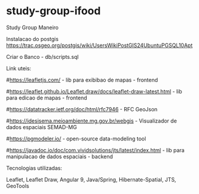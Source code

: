 # study-group-ifood
Study Group Maneiro

Instalacao do postgis
https://trac.osgeo.org/postgis/wiki/UsersWikiPostGIS24UbuntuPGSQL10Apt

Criar o Banco - db/scripts.sql

Link uteis:

#https://leafletjs.com/ - lib para exibibao de mapas - frontend

#https://leaflet.github.io/Leaflet.draw/docs/leaflet-draw-latest.html - lib para edicao de mapas - frontend

#https://datatracker.ietf.org/doc/html/rfc7946 - RFC GeoJson

#https://idesisema.meioambiente.mg.gov.br/webgis - Visualizador de dados espaciais SEMAD-MG

#https://pgmodeler.io/ - open-source data-modeling tool 

#https://javadoc.io/doc/com.vividsolutions/jts/latest/index.html - lib para manipulacao de dados espaciais - backend

Tecnologias utilizadas:

Leaflet, Leaflet Draw, Angular 9, Java/Spring, Hibernate-Spatial, JTS, GeoTools 
